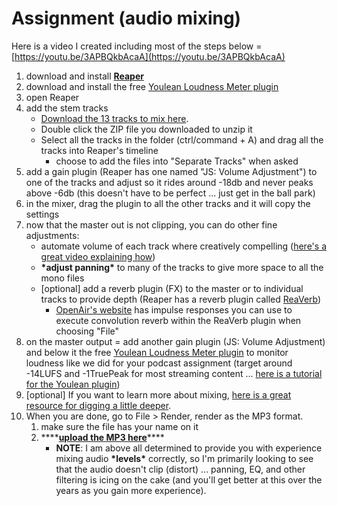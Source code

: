 # Assignment \(audio mixing\)

Here is a video I created including most of the steps below = [https://youtu.be/3APBQkbAcaA](https://youtu.be/3APBQkbAcaA)

1. download and install [**Reaper**](http://reaper.fm/)
2. download and install the free [Youlean Loudness Meter plugin](https://youlean.co/youlean-loudness-meter/)
3. open Reaper
4. add the stem tracks
   * [Download the 13 tracks to mix here](https://baylor.box.com/shared/static/vsv0r2qy3iteulvnp2us93hrsfn8obm5.zip).  
   * Double click the ZIP file you downloaded to unzip it  
   * Select all the tracks in the folder \(ctrl/command + A\) and drag all the tracks into Reaper's timeline
     * choose to add the files into "Separate Tracks" when asked
5. add a gain plugin \(Reaper has one named "JS: Volume Adjustment"\) to one of the tracks and adjust so it rides around -18db and never peaks above -6db \(this doesn't have to be perfect ... just get in the ball park\)
6. in the mixer, drag the plugin to all the other tracks and it will copy the settings
7. now that the master out is not clipping, you can do other fine adjustments:
   * automate volume of each track where creatively compelling \([here's a great video explaining how](https://bit.ly/2y7EXqo)\)
   * **\*adjust panning\*** to many of the tracks to give more space to all the mono files
   * \[optional\] add a reverb plugin \(FX\) to the master or to individual tracks to provide depth \(Reaper has a reverb plugin called [ReaVerb](https://www.soundonsound.com/techniques/reaverb-part-1)\)
     * [OpenAir's website](https://openairlib.net/?page_id=36) has impulse responses you can use to execute convolution reverb within the ReaVerb plugin when choosing "File"
8. on the master output = add another gain plugin \(JS: Volume Adjustment\) and below it the free [Youlean Loudness Meter plugin](https://youlean.co/youlean-loudness-meter/) to monitor loudness like we did for your podcast assignment \(target around -14LUFS and -1TruePeak for most streaming content ... [here is a tutorial for the Youlean plugin](https://bit.ly/39lvto5)\)
9. \[optional\] If you want to learn more about mixing, [here is a great resource for digging a little deeper](https://www.landr.com/en/how-to-mix).
10. When you are done, go to File &gt; Render, render as the MP3 format.
    1. make sure the file has your name on it
    2. \*\*\*\*[**upload the MP3 here**](https://baylor.app.box.com/f/61025354a480472da3c442720f4eb873)\*\*\*\*
       * **NOTE**: I am above all determined to provide you with experience mixing audio **\*levels\*** correctly, so I'm primarily looking to see that the audio doesn't clip \(distort\) ... panning, EQ, and other filtering is icing on the cake \(and you'll get better at this over the years as you gain more experience\).

